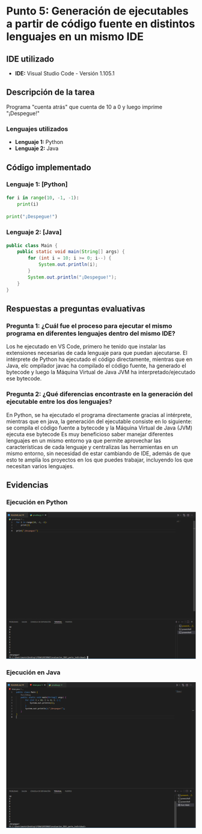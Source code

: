 # Punto 5: Generación de ejecutables a partir de código fuente en distintos lenguajes en un mismo IDE

## IDE utilizado
- **IDE:** Visual Studio Code - Versión 1.105.1 

## Descripción de la tarea
Programa "cuenta atrás" que cuenta de 10 a 0 y luego imprime "¡Despegue!"

### Lenguajes utilizados
- **Lenguaje 1:** Python
- **Lenguaje 2:** Java

## Código implementado

### Lenguaje 1: [Python]
```Python
for i in range(10, -1, -1):
    print(i)

print("¡Despegue!")
```

### Lenguaje 2: [Java]
```Java
public class Main {
    public static void main(String[] args) {
        for (int i = 10; i >= 0; i--) {
            System.out.println(i);
        }
        System.out.println("¡Despegue!");
    }
}
```

## Respuestas a preguntas evaluativas

### Pregunta 1: ¿Cuál fue el proceso para ejecutar el mismo programa en diferentes lenguajes dentro del mismo IDE?
Los he ejecutado en VS Code, primero he tenido que instalar las extensiones necesarias de cada lenguaje para que puedan ajecutarse. El intérprete de Python ha ejecutado el código directamente, mientras que en Java, elc ompilador javac ha compilado el código fuente, ha generado el bytecode y luego la Máquina Virtual de Java JVM ha interpretado/ejecutado ese bytecode.

### Pregunta 2: ¿Qué diferencias encontraste en la generación del ejecutable entre los dos lenguajes?
En Python, se ha ejecutado el programa directamente gracias al intérprete, mientras que en java, la generación del ejecutable consiste en lo siguiente: se compila el código fuente a bytecode y la Máquina Virtual de Java (JVM) ejecuta ese bytecode
Es muy beneficioso saber manejar diferentes lenguajes en un mismo entorno ya que permite aprovechar las características de cada lenguaje y centralizas las herramientas en un mismo entorno, sin necesidad de estar cambiando de IDE, además de que esto te amplía los proyectos en los que puedes trabajar, incluyendo los que necesitan varios lenguajes.

## Evidencias
### Ejecución en Python
![Ejecución Python](/entregas_individuales/MMB/capturas/punto_5_programa_python.png)

### Ejecución en Java
![Ejecución Java](/entregas_individuales/MMB/capturas/punto_5_programa_java.png)

